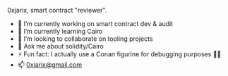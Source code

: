 0xjarix, smart contract "reviewer".

- 🔭 I’m currently working on smart contract dev & audit
- 🌱 I’m currently learning Cairo
- 👯 I’m looking to collaborate on tooling projects
- 💬 Ask me about solidity/Cairo
- ⚡ Fun fact: I actually use a Conan figurine for debugging purposes 🕵️‍♂️
- 📫 [0xjarix@gmail.com](mailto:0xjarix@gmail.com)

